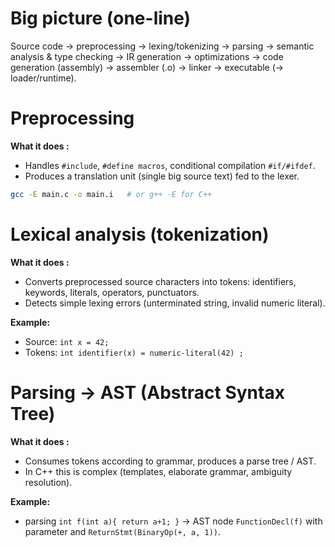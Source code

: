 # Big picture (one-line)
Source code → preprocessing → lexing/tokenizing → parsing → semantic analysis & type checking → IR generation → optimizations → code generation (assembly) → assembler (.o) → linker → executable (→ loader/runtime).

# Preprocessing
**What it does :**
- Handles `#include`, `#define macros`, conditional compilation `#if/#ifdef`.
- Produces a translation unit (single big source text) fed to the lexer.
```bash
gcc -E main.c -o main.i   # or g++ -E for C++
```

# Lexical analysis (tokenization)
**What it does :**
- Converts preprocessed source characters into tokens: identifiers, keywords, literals, operators, punctuators.
- Detects simple lexing errors (unterminated string, invalid numeric literal).

**Example:**
- Source: `int x = 42;`
- Tokens: `int identifier(x) = numeric-literal(42) ;`

# Parsing → AST (Abstract Syntax Tree)
**What it does :**
- Consumes tokens according to grammar, produces a parse tree / AST.
- In C++ this is complex (templates, elaborate grammar, ambiguity resolution).

**Example:** 
- parsing `int f(int a){ return a+1; }` → AST node `FunctionDecl(f)` with parameter and `ReturnStmt(BinaryOp(+, a, 1))`.

